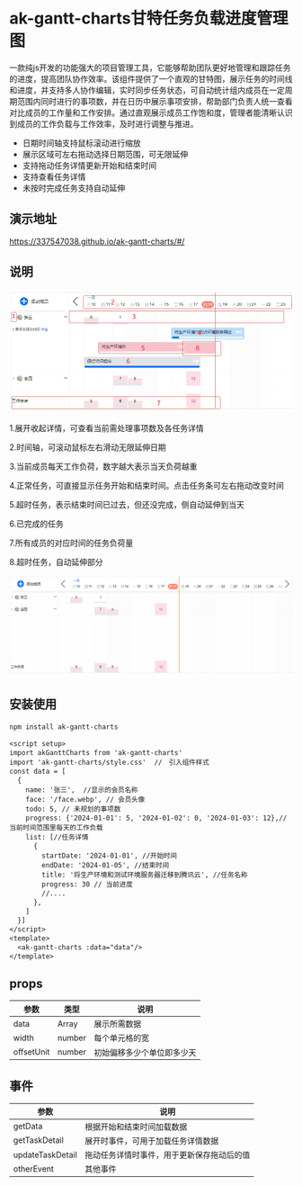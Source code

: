 # ak-gantt-charts甘特任务负载进度管理图

一款纯js开发的功能强大的项目管理工具，它能够帮助团队更好地管理和跟踪任务的进度，提高团队协作效率。该组件提供了一个直观的甘特图，展示任务的时间线和进度，并支持多人协作编辑，实时同步任务状态，可自动统计组内成员在一定周期范围内同时进行的事项数，并在日历中展示事项安排，帮助部门负责人统一查看对比成员的工作量和工作安排。通过直观展示成员工作饱和度，管理者能清晰认识到成员的工作负载与工作效率，及时进行调整与推进。

- 日期时间轴支持鼠标滚动进行缩放
- 展示区域可左右拖动选择日期范围，可无限延伸
- 支持拖动任务详情更新开始和结束时间
- 支持查看任务详情
- 未按时完成任务支持自动延伸

## 演示地址

https://337547038.github.io/ak-gantt-charts/#/

## 说明

![](./1.png)

1.展开收起详情，可查看当前需处理事项数及各任务详情

2.时间轴，可滚动鼠标左右滑动无限延伸日期

3.当前成员每天工作负荷，数字越大表示当天负荷越重

4.正常任务，可直接显示任务开始和结束时间。点击任务条可左右拖动改变时间

5.超时任务，表示结束时间已过去，但还没完成，侧自动延伸到当天

6.已完成的任务

7.所有成员的对应时间的任务负荷量

8.超时任务，自动延伸部分

![](./2.gif)

## 安装使用

```shell
npm install ak-gantt-charts
```

```vue
<script setup>
import akGanttCharts from 'ak-gantt-charts'
import 'ak-gantt-charts/style.css'  //　引入组件样式
const data = [
  {
    name: '张三',  //显示的会员名称
    face: '/face.webp', // 会员头像
    todo: 5, // 未规划的事项数
    progress: {'2024-01-01': 5, '2024-01-02': 0, '2024-01-03': 12},// 当前时间范围里每天的工作负载
    list: [//任务详情
      {
        startDate: '2024-01-01', //开始时间
        endDate: '2024-01-05', //结束时间
        title: '将生产环境和测试环境服务器迁移到腾讯云', //任务名称
        progress: 30 // 当前进度
        //....
      },
    ]
  }]
</script>
<template>
  <ak-gantt-charts :data="data"/>
</template>
```

## props

| 参数         | 类型     | 说明            |
|------------|--------|---------------|
| data       | Array  | 展示所需数据        |
| width      | number | 每个单元格的宽       |
| offsetUnit | number | 初始偏移多少个单位即多少天 |

## 事件

| 参数               | 说明                    |
|------------------|-----------------------|
| getData          | 根据开始和结束时间加载数据         |
| getTaskDetail    | 展开时事件，可用于加载任务详情数据     |
| updateTaskDetail | 拖动任务详情时事件，用于更新保存拖动后的值 |
| otherEvent       | 其他事件                  |

